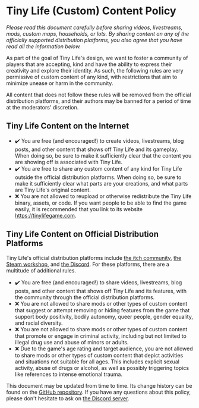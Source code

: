 # Tiny Life (Custom) Content Policy

*Please read this document carefully before sharing videos, livestreams, mods, custom maps, households, or lots. By sharing content on any of the officially supported distribution platforms, you also agree that you have read all the information below.*

As part of the goal of Tiny Life's design, we want to foster a community of players that are accepting, kind and have the ability to express their creativity and explore their identity. As such, the following rules are very permissive of custom content of any kind, with restrictions that aim to minimize unease or harm in the community.

All content that does not follow these rules will be removed from the official distribution platforms, and their authors may be banned for a period of time at the moderators' discretion.

## Tiny Life Content on the Internet
- ✔️ You are free (and encouraged!) to create videos, livestreams, blog posts, and other content that shows off Tiny Life and its gameplay. When doing so, be sure to make it sufficiently clear that the content you are showing off is associated with Tiny Life.
- ✔️ You are free to share any custom content of any kind for Tiny Life outside the official distribution platforms. When doing so, be sure to make it sufficiently clear what parts are your creations, and what parts are Tiny Life's original content.
- ❌ You are not allowed to reupload or otherwise redistribute the Tiny Life binary, assets, or code. If you want people to be able to find the game easily, it is recommended that you link to its website https://tinylifegame.com.

## Tiny Life Content on Official Distribution Platforms
Tiny Life's official distribution platforms include [the itch community](https://ellpeck.itch.io/tiny-life/community), [the Steam workshop](https://store.steampowered.com/app/1651490/Tiny_Life/), and [the Discord](https://ellpeck.de/discord). For these platforms, there are a multitude of additional rules.
- ✔️ You are free (and encouraged!) to share videos, livestreams, blog posts, and other content that shows off Tiny Life and its features, with the community through the official distribution platforms.
- ❌ You are not allowed to share mods or other types of custom content that suggest or attempt removing or hiding features from the game that support body positivity, bodily autonomy, queer people, gender equality, and racial diversity.
- ❌ You are not allowed to share mods or other types of custom content that promote or engage in criminal activity, including but not limited to illegal drug use and abuse of minors or adults.
- ❌ Due to the game's age rating and target audience, you are not allowed to share mods or other types of custom content that depict activities and situations not suitable for all ages. This includes explicit sexual activity, abuse of drugs or alcohol, as well as possibly triggering topics like references to intense emotional trauma.

This document may be updated from time to time. Its change history can be found on the [GitHub repository](https://github.com/Ellpeck/TinyLifeWeb/commits/main/docs/articles/content_policy.md). If you have any questions about this policy, please don't hesitate to ask on [the Discord server](https://ellpeck.de/discord).
